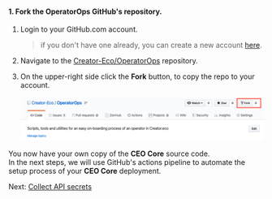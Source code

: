 #### 1. Fork the OperatorOps GitHub's repository. <a name="fork"></a>
1. Login to your GitHub.com account.
   > if you don't have one already, you can create a new account [here](https://github.com/join?source=login).
2. Navigate to the [Creator-Eco/OperatorOps](https://github.com/Creator-Eco/OperatorOps) repository.
3. On the upper-right side click the **Fork** button, to copy the repo to your account.
   
   ![fork the Creator-Eco/OperatorOps](images/github-fork.png)

You now have your own copy of the **CEO Core** source code.  
In the next steps, we will use GitHub's actions pipeline to automate the setup process of your **CEO Core** deployment.

Next: [Collect API secrets](07-collect-api-keys.md)